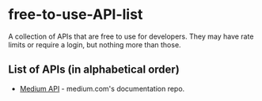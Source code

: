 # free-to-use-API-list
A collection of APIs that are free to use for developers. They may have rate limits or require a login, but nothing more than those.

## List of APIs (in alphabetical order)
* [Medium API](https://github.com/Medium/medium-api-docs#31-users) - medium.com's documentation repo.
